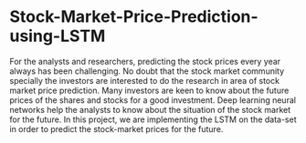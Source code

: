 # Stock-Market-Price-Prediction-using-LSTM
For the analysts and researchers, predicting the stock prices every year always has been challenging. No doubt that the stock market community specially the investors are interested to do the research in area of stock market price prediction. Many investors are keen to know about the future prices of the shares and stocks for a good investment. Deep learning neural networks help the analysts to know about the situation of the stock market for the future. In this project, we are implementing the LSTM on the data-set in order to predict the stock-market prices for the future. 
